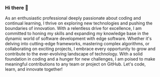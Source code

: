 ### Hi there 👋

<!--
**spatelsuy/spatelsuy** is a ✨ _special_ ✨ repository because its `README.md` (this file) appears on your GitHub profile.

Here are some ideas to get you started:

- 🔭 I’m currently working on ...
- 🌱 I’m currently learning ...
- 👯 I’m looking to collaborate on ...
- 🤔 I’m looking for help with ...
- 💬 Ask me about ...
- 📫 How to reach me: ...
- 😄 Pronouns: ...
- ⚡ Fun fact: ...
-->

As an enthusiastic professional deeply passionate about coding and continual learning, I thrive on exploring new technologies and pushing the boundaries of innovation. With a relentless drive for excellence, I am committed to honing my skills and expanding my knowledge base in the dynamic world of software development with edge software. Whether it's delving into cutting-edge frameworks, mastering complex algorithms, or collaborating on exciting projects, I embrace every opportunity to grow and contribute to the ever-evolving landscape of technology. With a solid foundation in coding and a hunger for new challenges, I am poised to make meaningful contributions to any team or project on GitHub. Let's code, learn, and innovate together!
